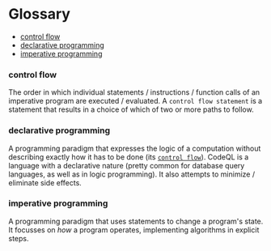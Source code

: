 # Glossary
<!-- MarkdownTOC -->

- [control flow](#control-flow)
- [declarative programming](#declarative-programming)
- [imperative programming](#imperative-programming)

<!-- /MarkdownTOC -->

### control flow

The order in which individual statements / instructions / function calls of an imperative program are executed / evaluated. A `control flow statement` is a statement that results in a choice of which of two or more paths to follow. 

### declarative programming

A programming paradigm that expresses the logic of a computation without describing exactly how it has to be done (its [`control flow`](#control-flow)). CodeQL is a language with a declarative nature (pretty common for database query languages, as well as in logic programming). It also attempts to minimize / eliminate side effects.

### imperative programming

A programming paradigm that uses statements to change a program's state. It focusses on _how_ a program operates, implementing algorithms in explicit steps. 